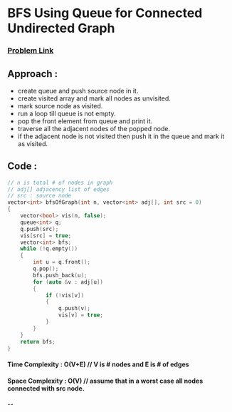# BFS Using Queue for Connected Undirected Graph
### [Problem Link](https://practice.geeksforgeeks.org/problems/bfs-traversal-of-graph/1)

## Approach : 
* create queue and push source node in it.
* create visited array and mark all nodes as unvisited.
* mark source node as visited.
* run a loop till queue is not empty.
* pop the front element from queue and print it.
* traverse all the adjacent nodes of the popped node.
* if the adjacent node is not visited then push it in the queue and mark it as visited.

## Code : 
```cpp
// n is total # of nodes in graph
// adj[] adjacency list of edges
// src : source node
vector<int> bfsOfGraph(int n, vector<int> adj[], int src = 0)
{
    vector<bool> vis(n, false);
    queue<int> q;
    q.push(src);
    vis[src] = true;
    vector<int> bfs;
    while (!q.empty())
    {
        int u = q.front();
        q.pop();
        bfs.push_back(u);
        for (auto &v : adj[u])
        {
            if (!vis[v])
            {
                q.push(v);
                vis[v] = true;
            }
        }
    }
    return bfs;
}
```

#### Time Complexity : O(V+E) // V is # nodes and E is # of edges
#### Space Complexity : O(V) // assume that in a worst case all nodes connected with src node.

--